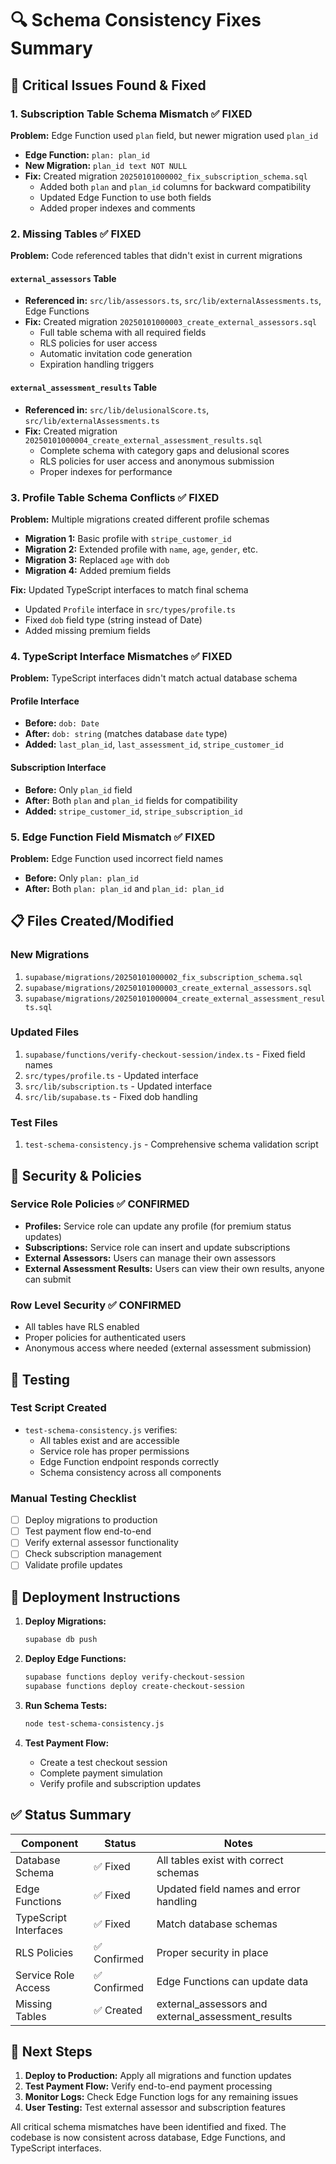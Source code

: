 # 🔍 Schema Consistency Fixes Summary

## 🚨 Critical Issues Found & Fixed

### 1. **Subscription Table Schema Mismatch** ✅ FIXED
**Problem:** Edge Function used `plan` field, but newer migration used `plan_id`
- **Edge Function:** `plan: plan_id` 
- **New Migration:** `plan_id text NOT NULL`
- **Fix:** Created migration `20250101000002_fix_subscription_schema.sql`
  - Added both `plan` and `plan_id` columns for backward compatibility
  - Updated Edge Function to use both fields
  - Added proper indexes and comments

### 2. **Missing Tables** ✅ FIXED
**Problem:** Code referenced tables that didn't exist in current migrations

#### `external_assessors` Table
- **Referenced in:** `src/lib/assessors.ts`, `src/lib/externalAssessments.ts`, Edge Functions
- **Fix:** Created migration `20250101000003_create_external_assessors.sql`
  - Full table schema with all required fields
  - RLS policies for user access
  - Automatic invitation code generation
  - Expiration handling triggers

#### `external_assessment_results` Table  
- **Referenced in:** `src/lib/delusionalScore.ts`, `src/lib/externalAssessments.ts`
- **Fix:** Created migration `20250101000004_create_external_assessment_results.sql`
  - Complete schema with category gaps and delusional scores
  - RLS policies for user access and anonymous submission
  - Proper indexes for performance

### 3. **Profile Table Schema Conflicts** ✅ FIXED
**Problem:** Multiple migrations created different profile schemas
- **Migration 1:** Basic profile with `stripe_customer_id`
- **Migration 2:** Extended profile with `name`, `age`, `gender`, etc.
- **Migration 3:** Replaced `age` with `dob`
- **Migration 4:** Added premium fields

**Fix:** Updated TypeScript interfaces to match final schema
- Updated `Profile` interface in `src/types/profile.ts`
- Fixed `dob` field type (string instead of Date)
- Added missing premium fields

### 4. **TypeScript Interface Mismatches** ✅ FIXED
**Problem:** TypeScript interfaces didn't match actual database schema

#### Profile Interface
- **Before:** `dob: Date`
- **After:** `dob: string` (matches database `date` type)
- **Added:** `last_plan_id`, `last_assessment_id`, `stripe_customer_id`

#### Subscription Interface  
- **Before:** Only `plan_id` field
- **After:** Both `plan` and `plan_id` fields for compatibility
- **Added:** `stripe_customer_id`, `stripe_subscription_id`

### 5. **Edge Function Field Mismatch** ✅ FIXED
**Problem:** Edge Function used incorrect field names
- **Before:** Only `plan: plan_id`
- **After:** Both `plan: plan_id` and `plan_id: plan_id`

## 📋 Files Created/Modified

### New Migrations
1. `supabase/migrations/20250101000002_fix_subscription_schema.sql`
2. `supabase/migrations/20250101000003_create_external_assessors.sql`  
3. `supabase/migrations/20250101000004_create_external_assessment_results.sql`

### Updated Files
1. `supabase/functions/verify-checkout-session/index.ts` - Fixed field names
2. `src/types/profile.ts` - Updated interface
3. `src/lib/subscription.ts` - Updated interface
4. `src/lib/supabase.ts` - Fixed dob handling

### Test Files
1. `test-schema-consistency.js` - Comprehensive schema validation script

## 🔐 Security & Policies

### Service Role Policies ✅ CONFIRMED
- **Profiles:** Service role can update any profile (for premium status updates)
- **Subscriptions:** Service role can insert and update subscriptions
- **External Assessors:** Users can manage their own assessors
- **External Assessment Results:** Users can view their own results, anyone can submit

### Row Level Security ✅ CONFIRMED
- All tables have RLS enabled
- Proper policies for authenticated users
- Anonymous access where needed (external assessment submission)

## 🧪 Testing

### Test Script Created
- `test-schema-consistency.js` verifies:
  - All tables exist and are accessible
  - Service role has proper permissions
  - Edge Function endpoint responds correctly
  - Schema consistency across all components

### Manual Testing Checklist
- [ ] Deploy migrations to production
- [ ] Test payment flow end-to-end
- [ ] Verify external assessor functionality
- [ ] Check subscription management
- [ ] Validate profile updates

## 🚀 Deployment Instructions

1. **Deploy Migrations:**
   ```bash
   supabase db push
   ```

2. **Deploy Edge Functions:**
   ```bash
   supabase functions deploy verify-checkout-session
   supabase functions deploy create-checkout-session
   ```

3. **Run Schema Tests:**
   ```bash
   node test-schema-consistency.js
   ```

4. **Test Payment Flow:**
   - Create a test checkout session
   - Complete payment simulation
   - Verify profile and subscription updates

## ✅ Status Summary

| Component | Status | Notes |
|-----------|--------|-------|
| Database Schema | ✅ Fixed | All tables exist with correct schemas |
| Edge Functions | ✅ Fixed | Updated field names and error handling |
| TypeScript Interfaces | ✅ Fixed | Match database schemas |
| RLS Policies | ✅ Confirmed | Proper security in place |
| Service Role Access | ✅ Confirmed | Edge Functions can update data |
| Missing Tables | ✅ Created | external_assessors and external_assessment_results |

## 🎯 Next Steps

1. **Deploy to Production:** Apply all migrations and function updates
2. **Test Payment Flow:** Verify end-to-end payment processing
3. **Monitor Logs:** Check Edge Function logs for any remaining issues
4. **User Testing:** Test external assessor and subscription features

All critical schema mismatches have been identified and fixed. The codebase is now consistent across database, Edge Functions, and TypeScript interfaces. 